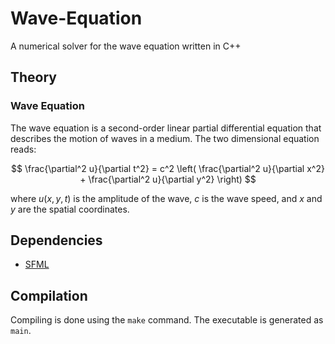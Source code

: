 # Wave-Equation
A numerical solver for the wave equation written in C++

## Theory

### Wave Equation

The wave equation is a second-order linear partial differential equation that describes the motion of waves in a medium. The two dimensional equation reads:

$$
\frac{\partial^2 u}{\partial t^2} = c^2 \left( \frac{\partial^2 u}{\partial x^2} + \frac{\partial^2 u}{\partial y^2} \right)
$$

where $u(x, y, t)$ is the amplitude of the wave, $c$ is the wave speed, and $x$ and $y$ are the spatial coordinates.



## Dependencies
- [SFML](https://www.sfml-dev.org/)

## Compilation
Compiling is done using the `make` command. The executable is generated as `main`.
